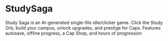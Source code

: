 # StudySaga
Study Saga is an AI-generated single-file idle/clicker game. Click the Study Orb, build your campus, unlock upgrades, and prestige for Caps. Features autosave, offline progress, a Cap Shop, and hours of progression 
